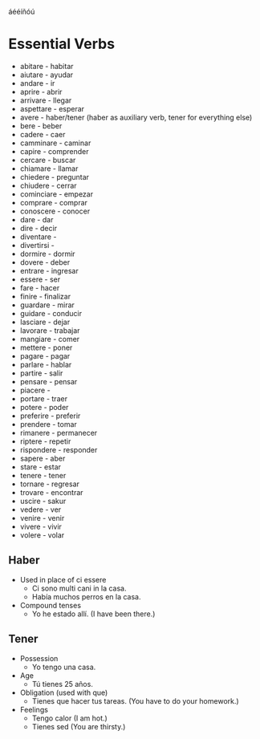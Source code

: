 áééíñóú

# Essential Verbs
* abitare - habitar
* aiutare - ayudar
* andare - ir
* aprire - abrir
* arrivare - llegar
* aspettare - esperar
* avere - haber/tener (haber as auxiliary verb, tener for everything else)
* bere - beber
* cadere - caer
* camminare - caminar
* capire - comprender
* cercare - buscar
* chiamare - llamar
* chiedere - preguntar
* chiudere - cerrar
* cominciare - empezar
* comprare - comprar
* conoscere - conocer
* dare - dar
* dire - decir
* diventare - 
* divertirsi - 
* dormire - dormir 
* dovere - deber
* entrare - ingresar
* essere - ser
* fare - hacer
* finire - finalizar
* guardare - mirar
* guidare - conducir 
* lasciare - dejar
* lavorare - trabajar
* mangiare - comer
* mettere - poner
* pagare - pagar
* parlare - hablar
* partire - salir
* pensare - pensar
* piacere - 
* portare - traer
* potere - poder
* preferire - preferir
* prendere - tomar
* rimanere - permanecer
* riptere - repetir
* rispondere - responder
* sapere - aber
* stare - estar
* tenere - tener
* tornare - regresar
* trovare - encontrar
* uscire - sakur
* vedere - ver
* venire - venir
* vivere - vivir
* volere - volar


## Haber
* Used in place of ci essere
    * Ci sono multi cani in la casa.
    * Había muchos perros en la casa.
* Compound tenses
    * Yo he estado allí. (I have been there.)

## Tener
* Possession
    * Yo tengo una casa. 
* Age
    * Tú tienes 25 años.
* Obligation (used with que)
    * Tienes que hacer tus tareas. (You have to do your homework.)
* Feelings
    * Tengo calor (I am hot.)
    * Tienes sed (You are thirsty.)

